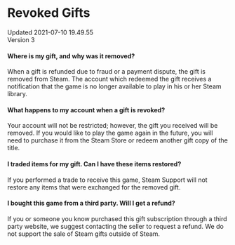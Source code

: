 # Revoked Gifts
Updated 2021-07-10 19.49.55  
Version 3  

#### Where is my gift, and why was it removed?
When a gift is refunded due to fraud or a payment dispute, the gift is removed from Steam. The account which redeemed the gift receives a notification that the game is no longer available to play in his or her Steam library.  
  
#### What happens to my account when a gift is revoked?
Your account will not be restricted; however, the gift you received will be removed. If you would like to play the game again in the future, you will need to purchase it from the Steam Store or redeem another gift copy of the title.  
  
#### I traded items for my gift. Can I have these items restored?
If you performed a trade to receive this game, Steam Support will not restore any items that were exchanged for the removed gift.  
  
#### I bought this game from a third party. Will I get a refund?
If you or someone you know purchased this gift subscription through a third party website, we suggest contacting the seller to request a refund. We do not support the sale of Steam gifts outside of Steam.